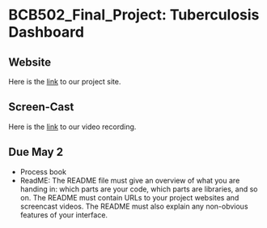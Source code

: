 # BCB502_Final_Project: Tuberculosis Dashboard

## Website
Here is the [link](https://mnorales.github.io/BCB502_Final_Project/) to our project site.
## Screen-Cast
Here is the [link](https://vimeo.com/705224444) to our video recording.

## Due May 2
- Process book
- ReadME: The README file must give an overview of what you are handing in: which parts are your code, which parts are libraries, and so on. The README must contain URLs to your project websites and screencast videos. The README must also explain any non-obvious features of your interface.
